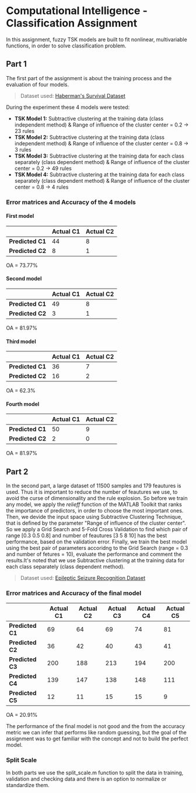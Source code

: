 # Computational Intelligence - Classification Assignment

In this assignment, fuzzy TSK models are built to fit nonlinear, multivariable functions, in order to solve classification problem.

## Part 1
The first part of the assignment is about the training process and the evaluation of four models. 
>Dataset used: [Haberman's Survival Dataset](https://archive.ics.uci.edu/ml/datasets/haberman's+survival) 

During the experiment these 4 models were tested:
* **TSK Model 1:** Subtractive clustering at the training data (class independent method) & Range of influence of the cluster center = 0.2 → 23 rules
* **TSK Model 2:** Subtractive clustering at the training data (class independent method) & Range of influence of the cluster center = 0.8 →  3 rules
* **TSK Model 3:** Subtractive clustering at the training data for each class separately (class dependent method) & Range of influence of the cluster center = 0.2 → 49 rules
* **TSK Model 4:** Subtractive clustering at the training data for each class separately (class dependent method) & Range of influence of the cluster center = 0.8 → 4 rules

### Error matrices and Accuracy of the 4 models
#### First model
|  | **Actual C1** | **Actual C2** |    
| --- | --- | --- |                     
| **Predicted C1**	| 44 | 8	|         
| **Predicted C2**	| 8 | 1	|

OA = 73.77%

#### Second model
|  | **Actual C1** | **Actual C2** |    
| --- | --- | --- |                     
| **Predicted C1**	| 49 | 8	|         
| **Predicted C2**	| 3 | 1	|

OA = 81.97%

#### Third model
|  | **Actual C1** | **Actual C2** |    
| --- | --- | --- |                     
| **Predicted C1**	| 36 | 7	|         
| **Predicted C2**	| 16 | 2	|

OA = 62.3%

#### Fourth model
|  | **Actual C1** | **Actual C2** |    
| --- | --- | --- |                     
| **Predicted C1**	| 50 | 9	|         
| **Predicted C2**	| 2 | 0	|

OA = 81.97%

## Part 2
In the second part, a large dataset of 11500 samples and 179 feautures is used. Thus it is important to reduce the number of feautures we use, to avoid the curse of dimensionality and the rule explosion. So before we train any model, we apply the _relieff_ function of the MATLAB Toolkit that ranks the importance of predictors, in order to choose the most important ones. Then, we devide the input space using Subtractive Clustering Technique, that is defined by the parameter "Range of influence of the cluster center". So we apply a Grid Search and 5-Fold Cross Validation to find which pair of range [0.3 0.5 0.8] and number of feautures [3 5 8 10] has the best performance, based on the validation error. Finally, we train the best model using the best pair of parameters accoridng to the Grid Search (range = 0.3 and number of fetures = 10), evaluate the performance and comment the results.It's noted that we use Subtractive clustering at the training data for each class separately (class dependent method).
>Dataset used: [Epileptic Seizure Recognition Dataset](https://archive.ics.uci.edu/ml/datasets/Superconductivty+Data) 

### Error matrices and Accuracy of the final model
|  | **Actual C1** | **Actual C2** | **Actual C3** | **Actual C4** |  **Actual C5** |
| --- | --- | --- | --- | --- | --- |
| **Predicted C1**	| 69 | 64	| 69	| 74 | 81 |
| **Predicted C2**	| 36 | 42	| 40	| 43 | 41 |
| **Predicted C3** | 200 | 188	| 213	| 194 | 200 |
| **Predicted C4** | 139| 147 |	138	| 148 | 111 |
| **Predicted C5** | 12 | 11 |	15	| 15 | 9 |

OA = 20.91%

The performance of the final model is not good and the from the accuracy metric we can infer that performs like random guessing, but the goal of the assignment was to get familiar with the concept and not to build the perfect model.

### Split Scale
In both parts we use the split_scale.m function to split the data in training, validation and checking data and there is an option to normalize or standardize them.
